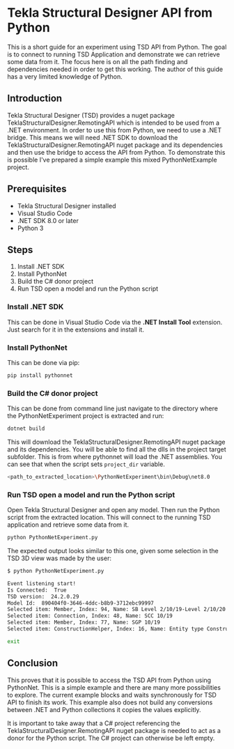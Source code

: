 # Tekla Structural Designer API from Python

This is a short guide for an experiment using TSD API from Python.
The goal is to connect to running TSD Application and demonstrate we can retrieve some data from it.
The focus here is on all the path finding and dependencies needed in order to get this working.
The author of this guide has a very limited knowledge of Python.

## Introduction

Tekla Structural Designer (TSD) provides a nuget package TeklaStructuralDesigner.RemotingAPI which is intended to be used from a .NET environment.
In order to use this from Python, we need to use a .NET bridge. This means we will need .NET SDK to download the TeklaStructuralDesigner.RemotingAPI nuget package
and its dependencies and then use the bridge to access the API from Python. To demonstrate this is possible I've prepared a simple example this mixed PythonNetExample project.

## Prerequisites
- Tekla Structural Designer installed
- Visual Studio Code
- .NET SDK 8.0 or later
- Python 3

## Steps

1. Install .NET SDK
2. Install PythonNet
3. Build the C# donor project
4. Run TSD open a model and run the Python script

### Install .NET SDK
This can be done in Visual Studio Code via the **.NET Install Tool** extension. Just search for it in the extensions and install it.

### Install PythonNet
This can be done via pip:
```bash
pip install pythonnet
```

### Build the C# donor project
This can be done from command line just navigate to the directory where the PythonNetExperiment project is extracted and run:

```bash
dotnet build
```
This will download the TeklaStructuralDesigner.RemotingAPI nuget package and its dependencies. You will be able to find all the dlls in the project target subfolder.
This is from where pythonnet will load the .NET assemblies. You can see that when the script sets `project_dir` variable.

```bash
<path_to_extracted_location>\PythonNetExperiment\bin\Debug\net8.0
```

### Run TSD open a model and run the Python script
Open Tekla Structural Designer and open any model. Then run the Python script from the extracted location. This will connect to the running TSD application and retrieve some data from it.

```bash
python PythonNetExperiment.py
```
The expected output looks similar to this one, given some selection in the TSD 3D view was made by the user:

```bash
$ python PythonNetExperiment.py

Event listening start!
Is Connected:  True
TSD version:  24.2.0.29
Model Id:  890404f0-3646-4ddc-b8b9-3712ebc99997
Selected item: Member, Index: 94, Name: SB Level 2/10/19-Level 2/10/20
Selected item: Connection, Index: 48, Name: SCC 10/19
Selected item: Member, Index: 77, Name: SGP 10/19
Selected item: ConstructionHelper, Index: 16, Name: Entity type ConstructionHelper is not supported

exit
```

## Conclusion
This proves that it is possible to access the TSD API from Python using PythonNet. This is a simple example and there are many more possibilities to explore.
The current example blocks and waits synchronously for TSD API to finish its work. This example also does not build any conversions between .NET and Python collections it copies the values explicitly.

It is important to take away that a C# project referencing the TeklaStructuralDesigner.RemotingAPI nuget package is needed to act as a donor for the Python script.
The C# project can otherwise be left empty.

